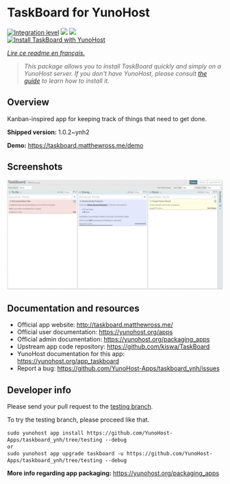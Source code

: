 <!--
N.B.: This README was automatically generated by https://github.com/YunoHost/apps/tree/master/tools/README-generator
It shall NOT be edited by hand.
-->

# TaskBoard for YunoHost

[![Integration level](https://dash.yunohost.org/integration/taskboard.svg)](https://dash.yunohost.org/appci/app/taskboard) ![](https://ci-apps.yunohost.org/ci/badges/taskboard.status.svg) ![](https://ci-apps.yunohost.org/ci/badges/taskboard.maintain.svg)  
[![Install TaskBoard with YunoHost](https://install-app.yunohost.org/install-with-yunohost.svg)](https://install-app.yunohost.org/?app=taskboard)

*[Lire ce readme en français.](./README_fr.md)*

> *This package allows you to install TaskBoard quickly and simply on a YunoHost server.
If you don't have YunoHost, please consult [the guide](https://yunohost.org/#/install) to learn how to install it.*

## Overview

Kanban-inspired app for keeping track of things that need to get done.

**Shipped version:** 1.0.2~ynh2

**Demo:** https://taskboard.matthewross.me/demo

## Screenshots

![](./doc/screenshots/screenshots.png)

## Documentation and resources

* Official app website: http://taskboard.matthewross.me/
* Official user documentation: https://yunohost.org/apps
* Official admin documentation: https://yunohost.org/packaging_apps
* Upstream app code repository: https://github.com/kiswa/TaskBoard
* YunoHost documentation for this app: https://yunohost.org/app_taskboard
* Report a bug: https://github.com/YunoHost-Apps/taskboard_ynh/issues

## Developer info

Please send your pull request to the [testing branch](https://github.com/YunoHost-Apps/taskboard_ynh/tree/testing).

To try the testing branch, please proceed like that.
```
sudo yunohost app install https://github.com/YunoHost-Apps/taskboard_ynh/tree/testing --debug
or
sudo yunohost app upgrade taskboard -u https://github.com/YunoHost-Apps/taskboard_ynh/tree/testing --debug
```

**More info regarding app packaging:** https://yunohost.org/packaging_apps